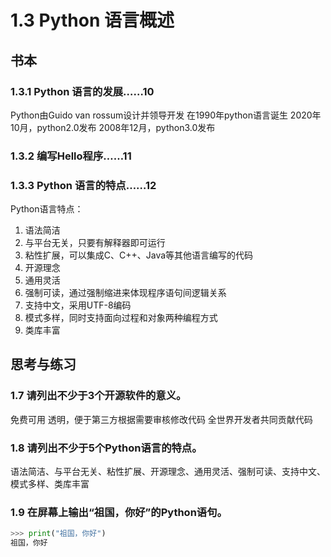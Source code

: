 # 1.3 Python 语言概述

## 书本
### 1.3.1 Python 语言的发展……10
Python由Guido van rossum设计并领导开发
在1990年python语言诞生
2020年10月，python2.0发布
2008年12月，python3.0发布
### 1.3.2 编写Hello程序……11

### 1.3.3 Python 语言的特点……12
Python语言特点：
1. 语法简洁
2. 与平台无关，只要有解释器即可运行
3. 粘性扩展，可以集成C、C++、Java等其他语言编写的代码
4. 开源理念
5. 通用灵活
6. 强制可读，通过强制缩进来体现程序语句间逻辑关系
7. 支持中文，采用UTF-8编码
8. 模式多样，同时支持面向过程和对象两种编程方式
9. 类库丰富

## 思考与练习
### 1.7 请列出不少于3个开源软件的意义。
免费可用
透明，便于第三方根据需要审核修改代码
全世界开发者共同贡献代码

### 1.8 请列出不少于5个Python语言的特点。
语法简洁、与平台无关、粘性扩展、开源理念、通用灵活、强制可读、支持中文、模式多样、类库丰富

### 1.9 在屏幕上输出“祖国，你好”的Python语句。
```python
>>> print("祖国，你好")
祖国，你好
```

